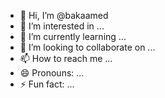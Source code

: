 - 👋 Hi, I’m @bakaamed
- 👀 I’m interested in ...
- 🌱 I’m currently learning ...
- 💞️ I’m looking to collaborate on ...
- 📫 How to reach me ...
- 😄 Pronouns: ...
- ⚡ Fun fact: ...

<!---
bakaamed/bakaamed is a ✨ special ✨ repository because its `README.md` (this file) appears on your GitHub profile.
You can click the Preview link to take a look at your changes.
--->
